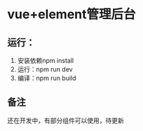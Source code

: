 # vue+element管理后台
## 运行：
1. 安装依赖npm install 
2. 运行：npm run dev
3. 编译：npm run build

## 备注
还在开发中，有部分组件可以使用，待更新